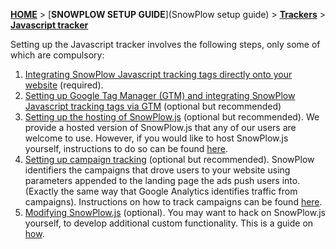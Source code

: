 [**HOME**](Home) > [**SNOWPLOW SETUP GUIDE**](SnowPlow setup guide) > [**Trackers**](choosing-a-tracker) > [**Javascript tracker**](Javascript-tracker-setup)

Setting up the Javascript tracker involves the following steps, only some of which are compulsory:

1. [Integrating SnowPlow Javascript tracking tags directly onto your website](integrating-javascript-tags-onto-your-website) (required).
2. [Setting up Google Tag Manager (GTM) and integrating SnowPlow Javascript tracking tags via GTM](Integrating-javascript-tags-with-Google-Tag-Manager) (optional but recommended)
2. [Setting up the hosting of SnowPlow.js](self-hosting-snowplow-js) (optional but recommended). We provide a hosted version of SnowPlow.js that any of our users are welcome to use. However, if you would like to host SnowPlow.js yourself, instructions to do so can be found [here](self-hosting-snowplow-js).
3. [Setting up campaign tracking](tracking-your-marketing-campaigns) (optional but recommended). SnowPlow identifiers the campaigns that drove users to your website using parameters appended to the landing page the ads push users into. (Exactly the same way that Google Analytics identifies traffic from campaigns). Instructions on how to track campaigns can be found [here](tracking-your-marketing-campaigns).
4. [Modifying SnowPlow.js](modifying-snowplow-js) (optional). You may want to hack on SnowPlow.js yourself, to develop additional custom functionality. This is a guide on [how](modifying-snowplow-js).